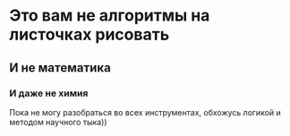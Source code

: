 # Это вам не алгоритмы на листочках рисовать
## И не математика
### И даже не химия
Пока не могу разобраться во всех инструментах, обхожусь логикой и методом научного тыка)) 
